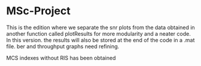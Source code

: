 # MSc-Project
This is the edition where we separate the snr plots from the data obtained in another function called plotResults for more modularity and a neater code.
In this version. the results will also be stored at the end of the code in a .mat file.
ber and throughput graphs need refining.

MCS indexes without RIS has been obtained
